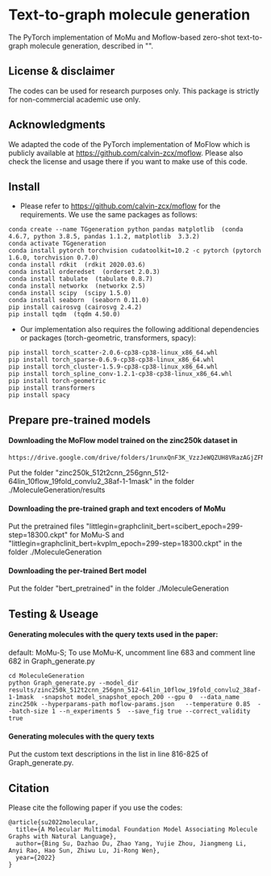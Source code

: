 # Text-to-graph molecule generation
The PyTorch implementation of MoMu and Moflow-based zero-shot text-to-graph molecule generation, described in "".



## License & disclaimer
The codes can be used for research purposes only. This package is strictly for non-commercial academic use only.



## Acknowledgments
We adapted the code of the PyTorch implementation of MoFlow which is publicly available at https://github.com/calvin-zcx/moflow. Please also check the license and usage there if you want to make use of this code. 



## Install
* Please refer to https://github.com/calvin-zcx/moflow for the requirements. We use the same packages as follows:
```
conda create --name TGgeneration python pandas matplotlib  (conda 4.6.7, python 3.8.5, pandas 1.1.2, matplotlib  3.3.2)
conda activate TGgeneration
conda install pytorch torchvision cudatoolkit=10.2 -c pytorch (pytorch 1.6.0, torchvision 0.7.0)
conda install rdkit  (rdkit 2020.03.6)
conda install orderedset  (orderset 2.0.3)
conda install tabulate  (tabulate 0.8.7)
conda install networkx  (networkx 2.5)
conda install scipy  (scipy 1.5.0)
conda install seaborn  (seaborn 0.11.0)
pip install cairosvg (cairosvg 2.4.2)
pip install tqdm  (tqdm 4.50.0)
```

* Our implementation also requires the following additional dependencies or packages (torch-geometric, transformers, spacy):
```
pip install torch_scatter-2.0.6-cp38-cp38-linux_x86_64.whl
pip install torch_sparse-0.6.9-cp38-cp38-linux_x86_64.whl
pip install torch_cluster-1.5.9-cp38-cp38-linux_x86_64.whl
pip install torch_spline_conv-1.2.1-cp38-cp38-linux_x86_64.whl
pip install torch-geometric
pip install transformers
pip install spacy
```



## Prepare pre-trained models
#### Downloading the MoFlow model trained on the zinc250k dataset in 
```
https://drive.google.com/drive/folders/1runxQnF3K_VzzJeWQZUH8VRazAGjZFNF 
``` 
Put the folder "zinc250k_512t2cnn_256gnn_512-64lin_10flow_19fold_convlu2_38af-1-1mask" in the folder ./MoleculeGeneration/results 

#### Downloading the pre-trained graph and text encoders of MoMu
Put the pretrained files "littlegin=graphclinit_bert=scibert_epoch=299-step=18300.ckpt" for MoMu-S and "littlegin=graphclinit_bert=kvplm_epoch=299-step=18300.ckpt" in the folder ./MoleculeGeneration

#### Downloading the per-trained Bert model
Put the folder "bert_pretrained" in the folder ./MoleculeGeneration



## Testing & Useage 
#### Generating molecules with the query texts used in the paper:
default: MoMu-S; To use MoMu-K, uncomment line 683 and comment line 682 in Graph_generate.py
```
cd MoleculeGeneration
python Graph_generate.py --model_dir results/zinc250k_512t2cnn_256gnn_512-64lin_10flow_19fold_convlu2_38af-1-1mask  -snapshot model_snapshot_epoch_200 --gpu 0  --data_name zinc250k --hyperparams-path moflow-params.json   --temperature 0.85  --batch-size 1 --n_experiments 5  --save_fig true --correct_validity true
```

#### Generating molecules with the query texts
Put the custom text descriptions in the list in line 816-825 of Graph_generate.py.



## Citation
Please cite the following paper if you use the codes:

```
@article{su2022molecular,
  title={A Molecular Multimodal Foundation Model Associating Molecule Graphs with Natural Language},
  author={Bing Su, Dazhao Du, Zhao Yang, Yujie Zhou, Jiangmeng Li, Anyi Rao, Hao Sun, Zhiwu Lu, Ji-Rong Wen},
  year={2022}
}
```